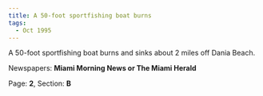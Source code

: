 ```yaml
---  
title: A 50-foot sportfishing boat burns  
tags:  
  - Oct 1995  
---  
```

  
A 50-foot sportfishing boat burns and sinks about 2 miles off Dania Beach.  
  
Newspapers: **Miami Morning News or The Miami Herald**  
  
Page: **2**, Section: **B** 
